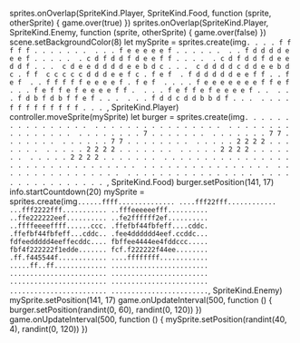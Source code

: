 sprites.onOverlap(SpriteKind.Player, SpriteKind.Food, function (sprite, otherSprite) {
    game.over(true)
})
sprites.onOverlap(SpriteKind.Player, SpriteKind.Enemy, function (sprite, otherSprite) {
    game.over(false)
})
scene.setBackgroundColor(8)
let mySprite = sprites.create(img`
    . . . . f f f f f . . . . . . . 
    . . . f e e e e e f . . . . . . 
    . . f d d d d e e e f . . . . . 
    . c d f d d f d e e f f . . . . 
    . c d f d d f d e e d d f . . . 
    c d e e d d d d e e b d c . . . 
    c d d d d c d d e e b d c . f f 
    c c c c c d d d e e f c . f e f 
    . f d d d d d e e f f . . f e f 
    . . f f f f f e e e e f . f e f 
    . . . . f e e e e e e e f f e f 
    . . . f e f f e f e e e e f f . 
    . . . f e f f e f e e e e f . . 
    . . . f d b f d b f f e f . . . 
    . . . f d d c d d b b d f . . . 
    . . . . f f f f f f f f f . . . 
    `, SpriteKind.Player)
controller.moveSprite(mySprite)
let burger = sprites.create(img`
    . . . . . . . . . . . . . . . . 
    . . . . . . . . . . . . . . . . 
    . . . . . . . . . . . . . . . . 
    . . . . . . . . 7 . . . . . . . 
    . . . . . . . 7 7 . . . . . . . 
    . . . . . . 7 7 . . . . . . . . 
    . . . . . 2 2 2 2 . . . . . . . 
    . . . . . 2 2 2 2 . . . . . . . 
    . . . . . 2 2 2 2 . . . . . . . 
    . . . . . 2 2 2 2 . . . . . . . 
    . . . . . . . . . . . . . . . . 
    . . . . . . . . . . . . . . . . 
    . . . . . . . . . . . . . . . . 
    . . . . . . . . . . . . . . . . 
    . . . . . . . . . . . . . . . . 
    . . . . . . . . . . . . . . . . 
    `, SpriteKind.Food)
burger.setPosition(141, 17)
info.startCountdown(20)
mySprite = sprites.create(img`
    ......ffff..............
    ....fff22fff............
    ...fff2222fff...........
    ..fffeeeeeefff..........
    ..ffe222222eef..........
    ..fe2ffffff2ef..........
    ..ffffeeeeffff......ccc.
    .ffefbf44fbfeff....cddc.
    .ffefbf44fbfeff...cddc..
    .fee4dddddd4eef.ccddc...
    fdfeeddddd4eeffecddc....
    fbffee4444ee4fddccc.....
    fbf4f222222f1edde.......
    fcf.f222222f44ee........
    .ff.f445544f............
    ....ffffffff............
    .....ff..ff.............
    ........................
    ........................
    ........................
    ........................
    ........................
    ........................
    ........................
    `, SpriteKind.Enemy)
mySprite.setPosition(141, 17)
game.onUpdateInterval(500, function () {
    burger.setPosition(randint(0, 60), randint(0, 120))
})
game.onUpdateInterval(500, function () {
    mySprite.setPosition(randint(40, 4), randint(0, 120))
})
